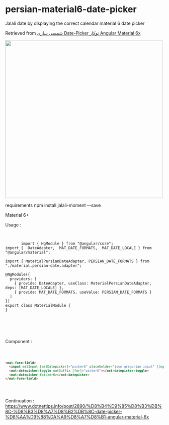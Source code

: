 # persian-material6-date-picker
Jalali date by displaying the correct calendar material 6 date picker

Retrieved from <a href="https://www.dotnettips.info/post/2890/%D8%B4%D9%85%D8%B3%DB%8C-%D8%B3%D8%A7%D8%B2%DB%8C-date-picker-%D8%AA%D9%88%DA%A9%D8%A7%D8%B1-angular-material-6x">شمسی سازی Date-Picker توکار Angular Material 6x</a>

<img src="https://www.dotnettips.info/file/image?name=ng-mat-61.png" style="width:500px">

requirements
npm install jalali-moment --save

Material 6+

Usage :



  <pre>
    <code>
       
       import { NgModule } from "@angular/core";
import {  DateAdapter,  MAT_DATE_FORMATS,  MAT_DATE_LOCALE } from "@angular/material";

import { MaterialPersianDateAdapter, PERSIAN_DATE_FORMATS } from "./material.persian-date.adapter";

@NgModule({
  providers: [
    { provide: DateAdapter, useClass: MaterialPersianDateAdapter, deps: [MAT_DATE_LOCALE] },
    { provide: MAT_DATE_FORMATS, useValue: PERSIAN_DATE_FORMATS }
  ]
})
export class MaterialModule {
}

  

       
    </code>
</pre>


Component :

<code>
  
  ```html
<mat-form-field>
    <input matInput [matDatepicker]="picker6" placeholder="json gregorian input" [(ngModel)]="dateControl">
    <mat-datepicker-toggle matSuffix [for]="picker6"></mat-datepicker-toggle>
    <mat-datepicker #picker6></mat-datepicker>
</mat-form-field>
```
 </code>
 

Continuation : https://www.dotnettips.info/post/2890/%D8%B4%D9%85%D8%B3%DB%8C-%D8%B3%D8%A7%D8%B2%DB%8C-date-picker-%D8%AA%D9%88%DA%A9%D8%A7%D8%B1-angular-material-6x
